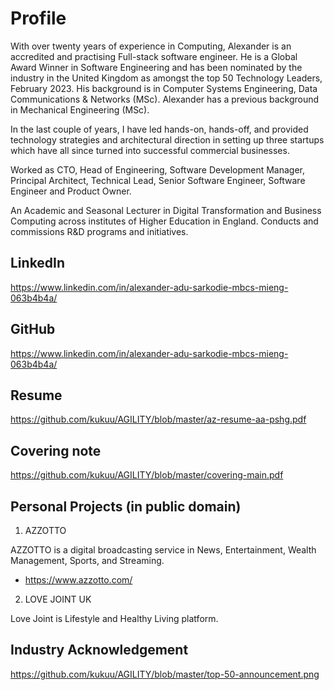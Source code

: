 # Profile
With over twenty years of experience in Computing, Alexander is an accredited and practising Full-stack software engineer. He is a Global Award Winner in Software Engineering and has been nominated by the industry in the United Kingdom as amongst the top 50 Technology Leaders, February 2023. His background is in Computer Systems Engineering, Data Communications & Networks (MSc). Alexander has a previous background in Mechanical Engineering (MSc).

In the last couple of years, I have led hands-on, hands-off, and provided technology strategies and architectural direction in setting up three startups which have all since turned into successful commercial businesses. 

Worked as CTO, Head of Engineering, Software  Development Manager, Principal Architect, Technical Lead,  Senior Software Engineer, Software Engineer and Product Owner.

An Academic and Seasonal Lecturer in Digital Transformation and Business Computing across institutes of Higher Education in England. Conducts and commissions R&D programs and initiatives.

## LinkedIn 
  https://www.linkedin.com/in/alexander-adu-sarkodie-mbcs-mieng-063b4b4a/
  
## GitHub 
  https://www.linkedin.com/in/alexander-adu-sarkodie-mbcs-mieng-063b4b4a/

## Resume 
  https://github.com/kukuu/AGILITY/blob/master/az-resume-aa-pshg.pdf

## Covering note   
 https://github.com/kukuu/AGILITY/blob/master/covering-main.pdf
  
## Personal Projects (in public domain)
  1. AZZOTTO
  
  AZZOTTO is a digital broadcasting service in News, Entertainment, Wealth Management, Sports, and Streaming. 
  - https://www.azzotto.com/
  
  2. LOVE JOINT UK
  
  Love Joint is Lifestyle and Healthy Living platform.


## Industry Acknowledgement
https://github.com/kukuu/AGILITY/blob/master/top-50-announcement.png



